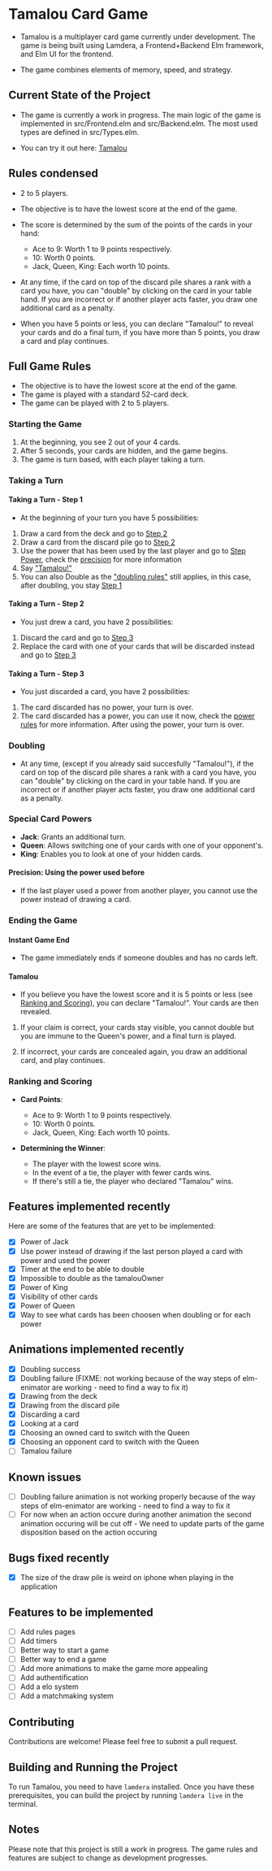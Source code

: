 # Tamalou Card Game

- Tamalou is a multiplayer card game currently under development. The game is being built using Lamdera, a Frontend+Backend Elm framework, and Elm UI for the frontend.

- The game combines elements of memory, speed, and strategy.

## Current State of the Project

- The game is currently a work in progress. The main logic of the game is implemented in src/Frontend.elm and src/Backend.elm. The most used types are defined in src/Types.elm.

- You can try it out here: [Tamalou](https://tamalou-v2.lamdera.app/)

## Rules condensed

- 2 to 5 players.
- The objective is to have the lowest score at the end of the game.
- The score is determined by the sum of the points of the cards in your hand:

  - Ace to 9: Worth 1 to 9 points respectively.
  - 10: Worth 0 points.
  - Jack, Queen, King: Each worth 10 points.

- At any time, if the card on top of the discard pile shares a rank with a card you have, you can "double" by clicking on the card in your table hand. If you are incorrect or if another player acts faster, you draw one additional card as a penalty.
- When you have 5 points or less, you can declare "Tamalou!" to reveal your cards and do a final turn, if you have more than 5 points, you draw a card and play continues.

## Full Game Rules

- The objective is to have the lowest score at the end of the game.
- The game is played with a standard 52-card deck.
- The game can be played with 2 to 5 players.

### Starting the Game

1. At the beginning, you see 2 out of your 4 cards.
2. After 5 seconds, your cards are hidden, and the game begins.
3. The game is turn based, with each player taking a turn.

### Taking a Turn

#### Taking a Turn - Step 1

- At the beginning of your turn you have 5 possibilities:

1. Draw a card from the deck and go to [Step 2](#Taking-a-Turn---Step-2)
2. Draw a card from the discard pile go to [Step 2](#Taking-a-Turn---Step-2)
3. Use the power that has been used by the last player and go to [Step Power](#Taking-a-Turn---Step-Power), check the [precision](#Precision:-Using-the-power-used-before) for more information
4. Say ["Tamalou!"](#tamalou)
5. You can also Double as the ["doubling rules"](#Doubling) still applies, in this case, after doubling, you stay [Step 1](#Taking-a-Turn---Step-1)

#### Taking a Turn - Step 2

- You just drew a card, you have 2 possibilities:

1. Discard the card and go to [Step 3](#Taking-a-Turn---Step-3)
2. Replace the card with one of your cards that will be discarded instead and go to [Step 3](#Taking-a-Turn---Step-3)

#### Taking a Turn - Step 3

- You just discarded a card, you have 2 possibilities:

1. The card discarded has no power, your turn is over.
2. The card discarded has a power, you can use it now, check the [power rules](#Special-Card-Powers) for more information. After using the power, your turn is over.

### Doubling

- At any time, (except if you already said succesfully "Tamalou!"), if the card on top of the discard pile shares a rank with a card you have, you can "double" by clicking on the card in your table hand. If you are incorrect or if another player acts faster, you draw one additional card as a penalty.

### Special Card Powers

- **Jack**: Grants an additional turn.
- **Queen**: Allows switching one of your cards with one of your opponent's.
- **King**: Enables you to look at one of your hidden cards.

#### Precision: Using the power used before

- If the last player used a power from another player, you cannot use the power instead of drawing a card.

### Ending the Game

#### Instant Game End

- The game immediately ends if someone doubles and has no cards left.

#### Tamalou

- If you believe you have the lowest score and it is 5 points or less (see [Ranking and Scoring](#Ranking-and-Scoring)), you can declare "Tamalou!". Your cards are then revealed.

1. If your claim is correct, your cards stay visible, you cannot double but you are immune to the Queen's power, and a final turn is played.

2. If incorrect, your cards are concealed again, you draw an additional card, and play continues.

### Ranking and Scoring

- **Card Points**:

  - Ace to 9: Worth 1 to 9 points respectively.
  - 10: Worth 0 points.
  - Jack, Queen, King: Each worth 10 points.

- **Determining the Winner**:
  - The player with the lowest score wins.
  - In the event of a tie, the player with fewer cards wins.
  - If there's still a tie, the player who declared "Tamalou" wins.

## Features implemented recently

Here are some of the features that are yet to be implemented:

- [x] Power of Jack
- [x] Use power instead of drawing if the last person played a card with power and used the power
- [x] Timer at the end to be able to double
- [x] Impossible to double as the tamalouOwner
- [x] Power of King
- [x] Visibility of other cards
- [x] Power of Queen
- [x] Way to see what cards has been choosen when doubling or for each power

## Animations implemented recently

- [x] Doubling success
- [x] Doubling failure (FIXME: not working because of the way steps of elm-enimator are working - need to find a way to fix it)
- [x] Drawing from the deck
- [x] Drawing from the discard pile
- [x] Discarding a card
- [x] Looking at a card
- [x] Choosing an owned card to switch with the Queen
- [x] Choosing an opponent card to switch with the Queen
- [ ] Tamalou failure

## Known issues

- [ ] Doubling failure animation is not working properly because of the way steps of elm-enimator are working - need to find a way to fix it
- [ ] For now when an action occure during another animation the second animation occuring will be cut off - We need to update parts of the game disposition based on the action occuring

## Bugs fixed recently

- [x] The size of the draw pile is weird on iphone when playing in the application

<!-- own notes:
p1 card draw: animation of 2000 ms
at 1000ms, p2 double: animation of 2000 ms

state 0ms -> carte sur le dessus de la drawpile, p1 joue une carte, la carte commence à bouger vers le centre.
-- state 0ms: on a un nouvel etat à 0ms mais en "attente" car on attend l'animation de p1 qu'elle finisse avant d'updater avec le nouveau state

state 1000ms -> la carte continue de bouger vers le centre, elle est à 50% de la distance, p2 double avec une carte, la carte continue de bouger vers le centre et la deuxieme carte commence à bouger vers la discard pile.
-- state 1000ms: on a un nouvel etat à 1000ms mais en "attente" car on attend l'animation de p1 qu'elle finisse avant d'updater avec le nouveau state

state 2000ms -> la carte de p1 à fini de bouger vers le centre, p2 est toujours en train de jouer sa carte, la carte de p2 est à 50% de la distance.
-- state 2000ms: l'état reçu à 0ms avec la carte de p1 en moins dans sa main doit être pris en compte et update le frontend state, le problème c'est que si on fait ça, la carte de p2 va reaparaitre avant que à 3000ms la carte redisparraisse grace au state reçu à 1000ms. -->

<!-- animatePlayerAction : PlayerActionAnimation -> Positions -> FrontendModel -> FrontendModel
animatePlayerAction playerAction newGameDisposition fModel =
    case fModel.gameDisposition of
        Calculated positions ->
            case playerAction of
                AnimationDrawCardFromDeck ->
                    { fModel
                        | gameDisposition =
                            Calculated
                                { positions
                                    | cardsFromDrawPileMovingPositions =
                                        (Timeline.init positions.drawPilePosition
                                            |> Timeline.to (Anim.ms animDuration) (Timeline.current positions.drewCardMovingPosition)
                                        )
                                            :: positions.cardsFromDrawPileMovingPositions
                                }
                    }

                -------- IS NOT WORKING-------------------------------------------
                ------------------------WAITING FOR MGRIFFITH---------------------
                -- For now, same same as AnimationDoubleCardSuccess because:
                --                 AnimationDoubleCardFailed sessionId cardIndex ->
                --                     let
                --                         maybeCardToAnimate : Maybe GBPosition
                --                         maybeCardToAnimate =
                --                             positions.opponentsDisposition
                --                                 |> findCardPosition sessionId cardIndex
                --                     in
                --                     case maybeCardToAnimate of
                --                         Just cardToAnimate ->
                --                             let
                --                                 -- Initialize the timeline with the original card position
                --                                 initialTimeline =
                --                                     Timeline.init cardToAnimate
                --                                 -- Define the steps to go to the discard pile and come back
                --                                 steps =
                --                                     [ Timeline.transitionTo (Anim.ms 200) positions.discardPilePosition
                --                                     , Timeline.wait (Anim.ms 200) -- Optional wait if needed
                --                                     , Timeline.transitionTo (Anim.ms 200) cardToAnimate
                --                                     ]
                --                             in
                --                             [ Timeline.queue steps initialTimeline ]
                --                         Nothing ->
                --                             let
                --                                 maybeOwnCardToAnimate : Maybe (Timeline GBPosition)
                --                                 maybeOwnCardToAnimate =
                --                                     positions.ownCardsDisposition
                --                                         |> List.Extra.getAt cardIndex
                --                                         |> Maybe.map Tuple.second
                --                             in
                --                             case ( fModel.sessionId == Just sessionId, maybeOwnCardToAnimate ) of
                --                                 ( True, Just ownCardTimeline ) ->
                --                                     let
                --                                         -- Define the steps to go to the discard pile and come back
                --                                         steps =
                --                                             [ Timeline.transitionTo (Anim.ms 200) positions.discardPilePosition
                --                                             , Timeline.wait (Anim.ms 200) -- Optional wait if needed
                --                                             , Timeline.transitionTo (Anim.ms 200) (Timeline.current ownCardTimeline)
                --                                             ]
                --                                     in
                --                                     [ Timeline.queue steps ownCardTimeline ]
                --                                 _ ->
                --                                     []
                --                 _ ->
                --                     []
                -- IS NOT WORKING-------------------------------------------------
                ------------------------------------------------------------------ -->

<!-- OLD CARD EMPLACEMENT IMAGE -->
<!-- -- elEmplacement : Int -> Element FrontendMsg -> Element FrontendMsg
-- elEmplacement widthOfScreen cardToDisplay =
--     el [ behindContent cardToDisplay ] <|
--         image
--             [ width <| px <| widthOfScreen // 7
--             , rounded 8
--             -- , height <| px <| widthOfScreen * 15 // 70
--             -- , width shrink
--             ]
--             { source = "/emplacement.png", description = "Emplacement" } -->

## Features to be implemented

- [ ] Add rules pages
- [ ] Add timers
- [ ] Better way to start a game
- [ ] Better way to end a game
- [ ] Add more animations to make the game more appealing
- [ ] Add authentification
- [ ] Add a elo system
- [ ] Add a matchmaking system

## Contributing

Contributions are welcome! Please feel free to submit a pull request.

## Building and Running the Project

To run Tamalou, you need to have `lamdera` installed. Once you have these prerequisites, you can build the project by running `lamdera live` in the terminal.

## Notes

Please note that this project is still a work in progress. The game rules and features are subject to change as development progresses.
